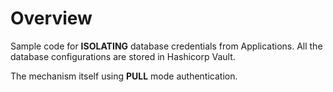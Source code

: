 # Overview
Sample code for **ISOLATING** database credentials from Applications.
All the database configurations are stored in Hashicorp Vault.

The mechanism itself using **PULL** mode authentication.